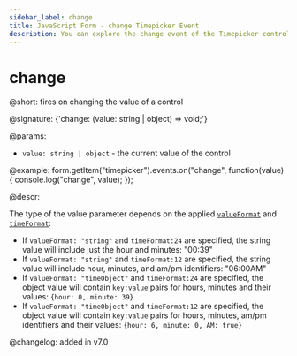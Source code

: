 ```yaml
---
sidebar_label: change
title: JavaScript Form - change Timepicker Event 
description: You can explore the change event of the Timepicker control of Form in the documentation of the DHTMLX JavaScript UI library. Browse developer guides and API reference, try out code examples and live demos, and download a free 30-day evaluation version of DHTMLX Suite.
---
```


# change

@short: fires on changing the value of a control

@signature: {'change: (value: string | object) => void;'}

@params:
- `value: string | object` - the current value of the control

@example:
form.getItem("timepicker").events.on("change", function(value) {
    console.log("change", value);
});

@descr:

The type of the value parameter depends on the applied [`valueFormat`](form/api/timepicker/api_timepicker_properties.md) and [`timeFormat`](form/api/timepicker/api_timepicker_properties.md):

- If `valueFormat: "string"` and `timeFormat:24` are specified, the string value will include just the hour and minutes: "00:39"
- If `valueFormat: "string"` and `timeFormat:12` are specified, the string value will include hour, minutes, and am/pm identifiers: "06:00AM"
- If `valueFormat: "timeObject"`  and `timeFormat:24` are specified, the object value will contain `key:value` pairs for hours, minutes and their values: `{hour: 0, minute: 39}`
- If `valueFormat: "timeObject"`  and `timeFormat:12` are specified, the object value will contain `key:value` pairs for hours, minutes, am/pm identifiers and their values: `{hour: 6, minute: 0, AM: true}`

@changelog: added in v7.0
